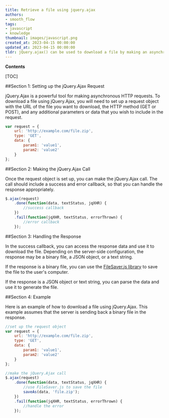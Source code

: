 ```yaml
---
title: Retrieve a file using jquery.ajax
authors:
- smooth_flow
tags:
- javascript
- knowledge
thumbnail: images/javascript.png
created_at: 2023-04-15 00:00:00
updated_at: 2023-04-15 00:00:00
tldr: jQuery.ajax() can be used to download a file by making an asynchronous HTTP (Ajax) request.
---
```


**Contents**

[TOC]

##Section 1: Setting up the jQuery.Ajax Request

jQuery.Ajax is a powerful tool for making asynchronous HTTP requests. To download a file using jQuery.Ajax, you will need to set up a request object with the URL of the file you want to download, the HTTP method (GET or POST), and any additional parameters or data that you wish to include in the request.

```javascript
var request = {
    url: 'http://example.com/file.zip',
    type: 'GET',
    data: {
        param1: 'value1',
        param2: 'value2'
    }
};
```

##Section 2: Making the jQuery.Ajax Call

Once the request object is set up, you can make the jQuery.Ajax call. The call should include a success and error callback, so that you can handle the response appropriately.

```javascript
$.ajax(request)
    .done(function(data, textStatus, jqXHR) {
        //success callback
    })
    .fail(function(jqXHR, textStatus, errorThrown) {
        //error callback
    });
```

##Section 3: Handling the Response

In the success callback, you can access the response data and use it to download the file. Depending on the server-side configuration, the response may be a binary file, a JSON object, or a text string.

If the response is a binary file, you can use the [FileSaver.js library](https://github.com/eligrey/FileSaver.js/) to save the file to the user's computer.

If the response is a JSON object or text string, you can parse the data and use it to generate the file.

##Section 4: Example

Here is an example of how to download a file using jQuery.Ajax. This example assumes that the server is sending back a binary file in the response.

```javascript
//set up the request object
var request = {
    url: 'http://example.com/file.zip',
    type: 'GET',
    data: {
        param1: 'value1',
        param2: 'value2'
    }
};

//make the jQuery.Ajax call
$.ajax(request)
    .done(function(data, textStatus, jqXHR) {
        //use FileSaver.js to save the file
        saveAs(data, 'file.zip');
    })
    .fail(function(jqXHR, textStatus, errorThrown) {
        //handle the error
    });
```

